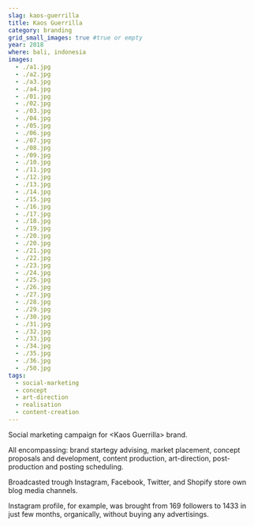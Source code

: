 ```yaml
---
slag: kaos-guerrilla
title: Kaos Guerrilla
category: branding
grid_small_images: true #true or empty
year: 2018
where: bali, indonesia
images:
  - ./a1.jpg
  - ./a2.jpg
  - ./a3.jpg
  - ./a4.jpg
  - ./01.jpg
  - ./02.jpg
  - ./03.jpg
  - ./04.jpg
  - ./05.jpg
  - ./06.jpg
  - ./07.jpg
  - ./08.jpg
  - ./09.jpg
  - ./10.jpg
  - ./11.jpg
  - ./12.jpg
  - ./13.jpg
  - ./14.jpg
  - ./15.jpg
  - ./16.jpg
  - ./17.jpg
  - ./18.jpg
  - ./19.jpg
  - ./20.jpg
  - ./20.jpg
  - ./21.jpg
  - ./22.jpg
  - ./23.jpg
  - ./24.jpg
  - ./25.jpg
  - ./26.jpg
  - ./27.jpg
  - ./28.jpg
  - ./29.jpg
  - ./30.jpg
  - ./31.jpg
  - ./32.jpg
  - ./33.jpg
  - ./34.jpg
  - ./35.jpg
  - ./36.jpg
  - ./50.jpg
tags:
  - social-marketing
  - concept
  - art-direction
  - realisation
  - content-creation
---
```


Social marketing campaign for &lt;Kaos Guerrilla&gt; brand.

All encompassing: brand startegy advising, market placement, concept proposals and development, content production, art-direction, post-production and posting scheduling.

Broadcasted trough Instagram, Facebook, Twitter, and Shopify store own blog media channels.

Instagram profile, for example, was brought from 169 followers to 1433 in just few months, organically, without buying any advertisings.
